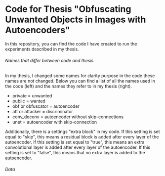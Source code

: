 # Code for Thesis "Obfuscating Unwanted Objects in Images with Autoencoders"
In this repository, you can find the code I have created to run the experiments described in my thesis.

###### Names that differ between code and thesis
In my thesis, I changed some names for clarity purpose in the code these names are not changed. Below you can find a list of all the names used in the code (left) and the names they refer to in my thesis (right).

 - private = unwanted
 - public = wanted
 - obf or obfuscator = autoencoder
 - att or attacker = discriminator
 - conv_deconv = autoencoder without skip-connections
 - unet = autoencoder with skip-connection

Additionally, there is a settings "extra block" in my code. 
If this setting is set equal to "skip", this means a residual block is added after every layer of the autoencoder.
If this setting is set equal to "true", this means an extra convolutional layer is added after every layer of the autoencoder.
If this setting is set to "false", this means that no extra layer is added to the autoencoder.

###### Data

